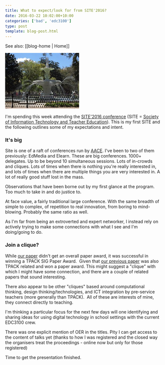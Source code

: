 ```yaml
---
title: What to expect/look for from SITE'2016?
date: 2016-03-22 10:02:00+10:00
categories: ['bad', 'edc3100']
type: post
template: blog-post.html
---
```


See also: [[blog-home | Home]]

[![Fountain](images/25946611716_c8cd1a64d9_m.jpg)](https://www.flickr.com/photos/david_jones/25946611716/in/dateposted-public/ "Fountain")

I'm spending this week attending the [SITE'2016 conference](https://www.academicexperts.org/conf/SITE/2016/) (SITE = [Society of Information Technology and Teacher Education](http://site.aace.org/)). This is my first SITE and the following outlines some of my expectations and intent.

### It's big

Site is one of a raft of conferences run by [AACE](https://www.aace.org/). I've been to two of them previously: EdMedia and Elearn. These are big conferences. 1000+ delegates. Up to be beyond 10 simultaneous sessions. Lots of in-crowds and cliques. Lots of times when there is nothing you're really interested in, and lots of times when there are multiple things you are very interested in. A lot of really good stuff lost in the mass.

Observations that have been borne out by my first glance at the program.  Too much to take in and do justice to.

At face value, a fairly traditional large conference. With the same breadth of simple to complex, of repetition to real innovation, from boring to mind-blowing. Probably the same ratio as well.

As I'm far from being an extroverted and expert networker, I instead rely on actively trying to make some connections with what I see and I'm doing/going to do.

### Join a clique?

While [our paper](/blog2/2016/01/20/mapping-the-digital-practices-of-teacher-educators-implications-for-teacher-education-in-changing-digital-landscapes/) didn't get an overall paper award, it was successful in winning a TPACK SIG Paper Award.  Given that [our previous paper](/blog2/2015/01/06/tpack-as-shared-practice-toward-a-research-agenda/) was also TPACK related and won a paper award. This might suggest a "clique" with which I might have some connection, and there are a couple of related papers that sound interesting.

There also appear to be other "cliques" based around computational thinking, design thinking/technologies, and ICT integration by pre-service teachers (more generally than TPACK).  All of these are interests of mine, they connect directly to teaching.

I'm thinking a particular focus for the next few days will one identifying and sharing ideas for using digital technology in school settings with the current EDC3100 crew.

There was one explicit mention of OER in the titles. Pity I can get access to the content of talks yet (thanks to how I was registered and the closed way the organisers treat the proceedings - online now but only for those registered)

Time to get the presentation finished.